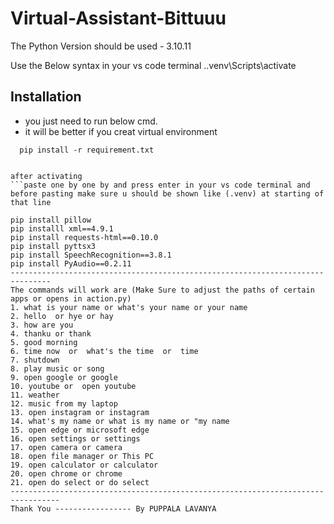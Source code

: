 # Virtual-Assistant-Bittuuu


The Python Version should be used - 3.10.11

Use the Below syntax in your vs code terminal
.\.venv\Scripts\activate


## Installation

- you just need to run below cmd.
- it will be better if you creat virtual environment


```bash-install in your terminal before activating the scripts
  pip install -r requirement.txt


after activating 
```paste one by one by and press enter in your vs code terminal and before pasting make sure u should be shown like (.venv) at starting of that line

pip install pillow
pip installl xml==4.9.1
pip install requests-html==0.10.0
pip install pyttsx3
pip install SpeechRecognition==3.8.1
pip install PyAudio==0.2.11
-------------------------------------------------------------------------------
The commands will work are (Make Sure to adjust the paths of certain apps or opens in action.py)
1. what is your name or what's your name or your name
2. hello  or hye or hay
3. how are you
4. thanku or thank
5. good morning
6. time now  or  what's the time  or  time
7. shutdown
8. play music or song
9. open google or google
10. youtube or  open youtube
11. weather
12. music from my laptop
13. open instagram or instagram
14. what's my name or what is my name or "my name
15. open edge or microsoft edge
16. open settings or settings
17. open camera or camera
18. open file manager or This PC
19. open calculator or calculator
20. open chrome or chrome
21. open do select or do select
---------------------------------------------------------------------------------
Thank You ----------------- By PUPPALA LAVANYA

